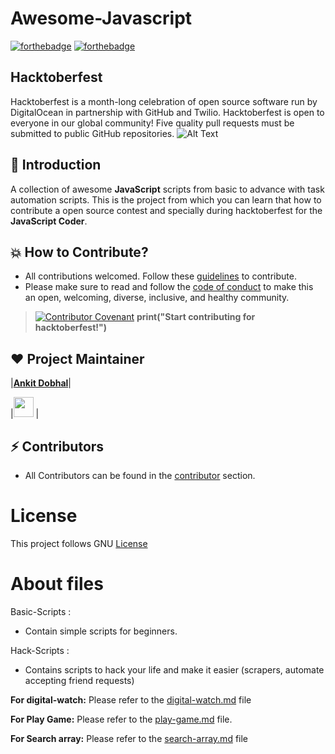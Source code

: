# Awesome-Javascript
[![forthebadge](https://forthebadge.com/images/badges/built-with-love.svg)](https://forthebadge.com)
[![forthebadge](https://forthebadge.com/images/badges/made-with-javascript.svg)](https://forthebadge.com)

## Hacktoberfest
Hacktoberfest is a month-long celebration of open source software run by DigitalOcean in partnership with GitHub and Twilio. Hacktoberfest is open to everyone in our global community! Five quality pull requests must be submitted to public GitHub repositories.
![Alt Text](https://dev-to-uploads.s3.amazonaws.com/i/l2pre0fpvpotsttte0f1.jpeg)

## 📌 Introduction
A collection of awesome **JavaScript** scripts from basic to advance with task automation scripts. This is the project from which you can learn that how to contribute a open source contest and specially during hacktoberfest for the **JavaScript Coder**. 

##  💥 How to Contribute?
- All contributions welcomed. Follow these [guidelines](Contribution.md) to contribute.
- Please make sure to read and follow the [code of conduct](code_of_conduct.md) to make this an open, welcoming, diverse, inclusive, and healthy community.  

>[![Contributor Covenant](https://img.shields.io/badge/Contributor%20Covenant-v2.0%20adopted-ff69b4.svg)](code_of_conduct.md) 
**print("Start contributing for hacktoberfest!")**


## ❤️ Project Maintainer

|**[Ankit Dobhal](https://www.linkedin.com/in/ankit-dobhal-aa237015b/)**|

|<a href="https://www.linkedin.com/in/ankit-dobhal-aa237015b/"><img src="https://mpng.subpng.com/20180324/vhe/kisspng-linkedin-computer-icons-logo-social-networking-ser-facebook-5ab6ebfe5f5397.2333748215219374063905.jpg" width="32px" height="32px"></a> |

## ⚡ Contributors
- All Contributors can be found in the [contributor](https://github.com/ankitdobhal/Awesome-Javascript/graphs/contributors) section.

# License
This project follows GNU [License](LICENSE)

# About files 
Basic-Scripts :
- Contain simple scripts for beginners. 

Hack-Scripts :
- Contains scripts to hack your life and make it easier (scrapers, automate accepting friend requests)


**For digital-watch:** Please refer to the [digital-watch.md](digital-watch.md) file 

**For Play Game:** Please refer to the [play-game.md](play-game.md) file.  

**For Search array:** Please refer to the [search-array.md](search-array.md) file 